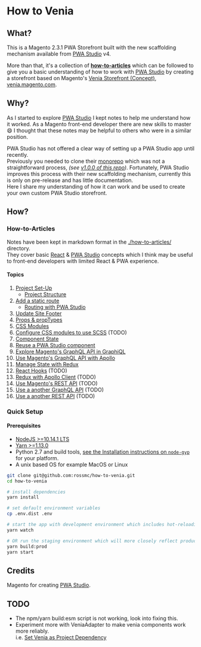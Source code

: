 # How to Venia
## What?
This is a Magento 2.3.1 PWA Storefront built with the new scaffolding mechanism available from [PWA Studio] v4.

More than that, it's a collection of **[how-to-articles]** which can be followed to give you a basic understanding of how to work with [PWA Studio] 
by creating a storefront based on Magento's [Venia Storefront (Concept)], [venia.magento.com].

## Why?
As I started to explore [PWA Studio] I kept notes to help me understand how it worked. 
As a Magento front-end developer there are new skills to master :smile:
I thought that these notes may be helpful to others who were in a similar position.

PWA Studio has not offered a clear way of setting up a PWA Studio app until recently.  
Previously you needed to clone their [monorepo] which was not a straightforward process, _(see [v1.0.0 of this repo])_.
Fortunately, PWA Studio improves this process with their new scaffolding mechanism, 
currently this is only on pre-release and has little documentation.  
Here I share my understanding of how it can work and be used to create your own custom PWA Studio storefront.

## How?

### How-to-Articles
Notes have been kept in markdown format in the [./how-to-articles/] directory.  
They cover basic [React] & [PWA Studio] concepts which I think may be useful to front-end developers with limited React & PWA experience.

#### Topics
1. [Project Set-Up](./how-to-articles/project-set-up/index.md)
    - [Project Structure](./how-to-articles/project-set-up/project-structure.md)
1. [Add a static route](./how-to-articles/add-a-static-route/index.md)
    - [Routing with PWA Studio](./how-to-articles/add-a-static-route/routing-with-pwa-studio.md)
1. [Update Site Footer](./how-to-articles/update-site-footer/index.md)
1. [Props & propTypes](./how-to-articles/props-proptypes/index.md)
1. [CSS Modules](./how-to-articles/css-modules/index.md)
1. [Configure CSS modules to use SCSS](./how-to-articles/css-modules-for-scss/index.md) (TODO)
1. [Component State](./how-to-articles/component-state/index.md)
1. [Reuse a PWA Studio component](./how-to-articles/reuse-a-venia-component/index.md)
1. [Explore Magento's GraphQL API in GraphiQL](./how-to-articles/explore-graphql-with-graphiql/index.md)
1. [Use Magento's GraphQL API with Apollo](./how-to-articles/use-magentos-graphql-api/index.md)
1. [Manage State with Redux](./how-to-articles/manage-state-with-redux/index.md)
1. [React Hooks](./how-to-articles/react-hooks/index.md) (TODO)
1. [Redux with Apollo Client](./how-to-articles/redux-with-apollo-client/index.md) (TODO)
1. [Use Magento's REST API](./how-to-articles/use-magentos-rest-api/index.md) (TODO)
1. [Use a another GraphQL API](./how-to-articles/use-another-graphql-api/index.md) (TODO)
1. [Use a another REST API](./how-to-articles/use-another-rest-api/index.md) (TODO)

### Quick Setup
#### Prerequisites
* [NodeJS >=10.14.1 LTS](https://nodejs.org/en/)
* [Yarn >=1.13.0](https://yarnpkg.com)
* Python 2.7 and build tools, [see the Installation instructions on `node-gyp`](https://github.com/nodejs/node-gyp#installation) for your platform.
* A unix based OS for example MacOS or Linux

```bash
git clone git@github.com:rossmc/how-to-venia.git
cd how-to-venia

# install dependencies
yarn install

# set default environment variables
cp .env.dist .env

# start the app with development environment which includes hot-reloading
yarn watch

# OR run the staging environment which will more closely reflect production
yarn build:prod
yarn start
```

## Credits
Magento for creating [PWA Studio].

## TODO
- The npm/yarn build:esm script is not working, look into fixing this.
- Experiment more with VeniaAdapter to make venia components work more reliably.    
i.e. [Set Venia as Project Dependency](./how-to-articles/project-setup/set-venia-as-project-dependency.md)

[PWA Studio]: https://magento.github.io/pwa-studio/
[venia.magento.com]: http://venia.magento.com/
[Venia Storefront (Concept)]: https://magento.github.io/pwa-studio/venia-pwa-concept/
[@magento/venia-concept]: https://www.npmjs.com/package/@magento/venia-concept
[re-invent the wheel]: https://en.wikipedia.org/wiki/Reinventing_the_wheel
[what magento says]: https://community.magento.com/t5/Magento-DevBlog/PWA-Studio-2-1-0-has-been-released/ba-p/127492
[@magento/peregrine]: https://www.npmjs.com/package/@magento/peregrine
[how-to-articles]: #How-to-Articles
[Venia storefront setup]: https://magento.github.io/pwa-studio/venia-pwa-concept/setup/
[monorepo]: https://github.com/magento-research/pwa-studio#about-this-repository
[@magento]: https://www.npmjs.com/org/magento
[Yarn Workspaces]: https://yarnpkg.com/en/docs/workspaces/
[fallback-studio]: https://github.com/Jordaneisenburger/fallback-studio
[ScandiPWA]: https://scandipwa.com/
[DEITY Falcon]: https://github.com/deity-io/falcon
[./how-to-articles/]: ./how-to-articles/
[PWA Studio]: https://github.com/magento-research/pwa-studio
[React]: https://reactjs.org/
[monorepo]: https://github.com/magento/pwa-studio/#about-this-repository
[v1.0.0 of this repo]: https://github.com/rossmc/how-to-venia/tree/1.0.0
